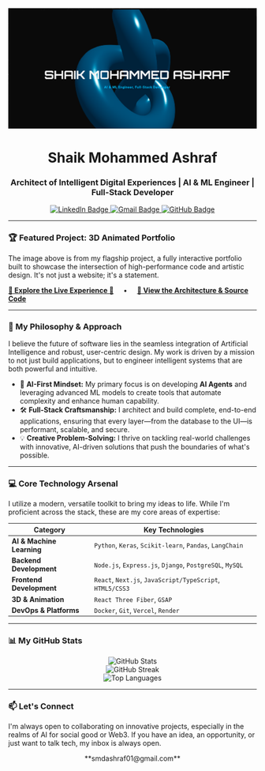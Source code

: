 <div align="center">

  <!-- The Stunning Hero Image from Your Portfolio -->
  <a href="https://s-md-ashraf-portfolio.vercel.app/" target="_blank">
    <img src="https://raw.githubusercontent.com/Ashraf0705/my-portfolio/main/assets/home-page-portfolio.png" alt="Portfolio Hero Section" />
  </a>

  <!-- A More Sophisticated Introduction -->
  <h1>
    Shaik Mohammed Ashraf
  </h1>
  <h3>
    Architect of Intelligent Digital Experiences | AI & ML Engineer | Full-Stack Developer
  </h3>

  <!-- Social & Contact Badges -->
  <div id="badges">
    <a href="https://www.linkedin.com/in/ashrafshaikmohammed/" target="_blank">
      <img src="https://img.shields.io/badge/LinkedIn-0077B5?style=for-the-badge&logo=linkedin&logoColor=white" alt="LinkedIn Badge"/>
    </a>
    <a href="mailto:smdashraf01@gmail.com">
      <img src="https://img.shields.io/badge/Gmail-D14836?style=for-the-badge&logo=gmail&logoColor=white" alt="Gmail Badge"/>
    </a>
    <a href="https://github.com/Ashraf0705" target="_blank">
      <img src="https://img.shields.io/badge/GitHub-181717?style=for-the-badge&logo=github&logoColor=white" alt="GitHub Badge"/>
    </a>
  </div>

</div>

---

### 🏆 Featured Project: 3D Animated Portfolio

The image above is from my flagship project, a fully interactive portfolio built to showcase the intersection of high-performance code and artistic design. It's not just a website; it's a statement.

[**🚀 Explore the Live Experience 🚀**](https://s-md-ashraf-portfolio.vercel.app/)
    •    
[**🧠 View the Architecture & Source Code**](https://github.com/Ashraf0705/my-portfolio)

---

### 🧠 My Philosophy & Approach

I believe the future of software lies in the seamless integration of Artificial Intelligence and robust, user-centric design. My work is driven by a mission to not just build applications, but to engineer intelligent systems that are both powerful and intuitive.

- 🤖 **AI-First Mindset:** My primary focus is on developing **AI Agents** and leveraging advanced ML models to create tools that automate complexity and enhance human capability.
- 🛠️ **Full-Stack Craftsmanship:** I architect and build complete, end-to-end applications, ensuring that every layer—from the database to the UI—is performant, scalable, and secure.
- 💡 **Creative Problem-Solving:** I thrive on tackling real-world challenges with innovative, AI-driven solutions that push the boundaries of what's possible.

---

### 💻 Core Technology Arsenal

I utilize a modern, versatile toolkit to bring my ideas to life. While I'm proficient across the stack, these are my core areas of expertise:

| Category               | Key Technologies                                      |
| ---------------------- | ----------------------------------------------------- |
| **AI & Machine Learning** | `Python`, `Keras`, `Scikit-learn`, `Pandas`, `LangChain` |
| **Backend Development**  | `Node.js`, `Express.js`, `Django`, `PostgreSQL`, `MySQL` |
| **Frontend Development** | `React`, `Next.js`, `JavaScript/TypeScript`, `HTML5/CSS3` |
| **3D & Animation**       | `React Three Fiber`, `GSAP`                           |
| **DevOps & Platforms**   | `Docker`, `Git`, `Vercel`, `Render`                   |

---

### 📊 My GitHub Stats

<p align="center">
  <img src="https://github-readme-stats.vercel.app/api?username=Ashraf0705&show_icons=true&theme=dracula&include_all_commits=true&count_private=true" alt="GitHub Stats" />
  <br/>
  <img src="https://streak-stats.demolab.com/?user=Ashraf0705&theme=dracula&hide_border=true" alt="GitHub Streak" />
  <br/>
  <img src="https://github-readme-stats.vercel.app/api/top-langs/?username=Ashraf0705&layout=compact&langs_count=8&theme=dracula" alt="Top Languages" />
</p>

---

### 📫 Let's Connect

I'm always open to collaborating on innovative projects, especially in the realms of AI for social good or Web3. If you have an idea, an opportunity, or just want to talk tech, my inbox is always open.

<p align="center">
  **smdashraf01@gmail.com**
</p>
